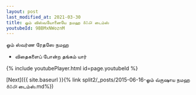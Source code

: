 ```yaml
---
layout: post
last_modified_at: 2021-03-30
title: ஓம் விஸ்வயோனையே நமஹ ௧௦௮ டைம்ஸ்
youtubeId: 9BBMxNWoznM
---
```

 
 
 ஓம் ஸ்வர்ண ரேதஸே நமஹ  
 
 -  விதைகளைப் போன்ற தங்கம் யார் 
 
  
 
  
 
 
 
 
 
 


{% include youtubePlayer.html id=page.youtubeId %}
 
[Next]({{ site.baseurl }}{% link  split2/_posts/2015-06-16-ஓம் வ்ருஷாய நமஹ ௧௦௮ டைம்ஸ்.md%})
 

